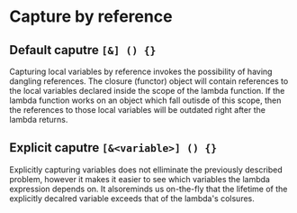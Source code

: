 # Capture by reference

## Default caputre `[&] () {}`

Capturing local variables by reference invokes the possibility of having dangling references. The closure (functor) object will contain references to the local variables declared inside the scope of the lambda function. If the lambda function works on an object which fall outisde of this scope, then the references to those local variables will be outdated right after the lambda returns.

## Explicit caputre `[&<variable>] () {}`

Explicitly capturing variables does not elliminate the previously described problem, however it makes it easier to see which variables the lambda expression depends on. It alsoreminds us on-the-fly that the lifetime of the explicitly decalred variable exceeds that of the lambda's colsures.
